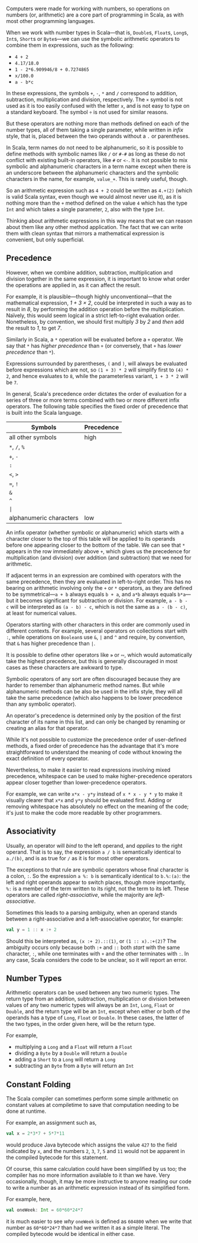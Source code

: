 Computers were made for working with numbers, so operations on numbers (or, arithmetic) are a core part of
programming in Scala, as with most other programming languages.

When we work with number types in Scala—that is, `Double`s, `Float`s, `Long`s, `Int`s, `Short`s or `Byte`s—we
can use the symbolic arithmetic operators to combine them in expressions, such as the following:
- `4 + 2`
- `4.17/18.0`
- `1 - 2*6.909946/8 + 0.7274865`
- `x/100.0`
- `a - b*c`

In these expressions, the symbols `+`, `-`, `*` and `/` correspond to addition, subtraction, multiplication and
division, respectively. The `×` symbol is not used as it is too easily confused with the letter `x`, and is not
easy to type on a standard keyboard. The symbol `÷` is not used for similar reasons.

But these operators are nothing more than methods defined on each of the number types, all of them taking a
single parameter, while written in _infix_ style, that is, placed between the two operands without a `.` or
parentheses.

In Scala, term names do not need to be alphanumeric, so it is possible to define methods with symbolic names
like `/` or `#-#` as long as these do not conflict with existing built-in operators, like `#` or `<-`. It is
not possible to mix symbolic and alphanumeric characters in a term name except when there is an underscore
between the alphanumeric characters and the symbolic characters in the name, for example, `value_+`. This is
rarely useful, though.

So an arithmetic expression such as `4 + 2` could be written as `4.+(2)` (which is valid Scala syntax, even
though we would almost never use it), as it is nothing more than the `+` method defined on the value `4` which
has the type `Int` and which takes a single parameter, `2`, also with the type `Int`.

Thinking about arithmetic expressions in this way means that we can reason about them like any other method
application. The fact that we can write them with clean syntax that mirrors a mathematical expression is
convenient, but only superficial.

## Precedence

However, when we combine addition, subtraction, multiplication and division together in the same expression, it
is important to know what order the operations are applied in, as it can affect the result.

For example, it is plausible—though highly unconventional—that the mathematical expression, _1 + 3 × 2_, could
be interpreted in such a way as to result in _8_, by performing the addition operation before the
multiplication. Naïvely, this would seem logical in a strict left-to-right evaluation order. Nonetheless,
by convention, we should first multiply _3_ by _2_ and _then_ add the result to _1_, to get _7_.

Similarly in Scala, a `*` operation will be evaluated before a `+` operator. We say that `*` has
_higher precedence_ than `+` (or conversely, that `+` has _lower precedence_ than `*`).

Expressions surrounded by parentheses, `(` and `)`, will always be evaluated before expressions which are not,
so `(1 + 3) * 2` will simplify first to `(4) * 2`, and hence evaluates to `8`, while the parameterless variant,
`1 + 3 * 2` will be `7`.

In general, Scala's precedence order dictates the order of evaluation for a series of three or more terms
combined with two or more different infix operators. The following table specifies the fixed order of precedence
that is built into the Scala language.

| Symbols                 | Precedence |
|-------------------------|------------|
| all other symbols       | high       |
| `*`, `/`, `%`           |            |
| `+`, `-`                |            |
| `:`                     |            |
| `<`, `>`                |            |
| `=`, `!`                |            |
| `&`                     |            |
| `^`                     |            |
| `\|`                    |            |
| alphanumeric characters | low        |

An infix operator (whether symbolic or alphanumeric) which starts with a character closer to the top of this
table will be applied to its operands before one appearing closer to the bottom of the table. We can see that
`*` appears in the row immediately above `+`, which gives us the precedence for multiplication (and division)
over addition (and subtraction) that we need for arithmetic.

If adjacent terms in an expression are combined with operators with the same precedence, then they are evaluated
in left-to-right order. This has no bearing on arithmetic involving only the `+` or `*` operators, as they are
defined to be symmetrical—`a + b` always equals `b + a`, and `a*b` always equals `b*a`—but it becomes
significant for subtraction or division. For example, `a - b - c` will be interpreted as `(a - b) - c`, which
is not the same as `a - (b - c)`, at least for numerical values.

Operators starting with other characters in this order are commonly used in different contexts. For example,
several operators on collections start with `:`, while operations on `Boolean`s use `&`, `|` and `^` and
require, by convention, that `&` has higher precedence than `|`.

It is possible to define other operators like `∍` or `∾`, which would automatically take the highest precedence,
but this is generally discouraged in most cases as these characters are awkward to type.

Symbolic operators of any sort are often discouraged because they are harder to remember than alphanumeric
method names. But while alphanumeric methods can be also be used in the infix style, they will all take the same
precedence (which also happens to be lower precedence than any symbolic operator).

An operator's precedence is determined only by the position of the first character of its name in this list,
and can only be changed by renaming or creating an alias for that operator.

While it's not possible to customize the precedence order of user-defined methods, a fixed order of precedence
has the advantage that it's more straightforward to understand the meaning of code without knowing the exact
definition of every operator.

Nevertheless, to make it easier to read expressions involving mixed precedence, whitespace can be used to make
higher-precedence operators appear closer together than lower-precedence operators.

For example, we can write `x*x - y*y` instead of `x * x - y * y` to make it visually clearer that `x*x` and
`y*y` should be evaluated first. Adding or removing whitespace has absolutely no effect on the meaning of the
code; it's just to make the code more readable by other programmers.

## Associativity

Usually, an operator will _bind_ to the left operand, and _applies_ to the right operand. That is to say, the
expression `a / b` is semantically identical to `a./(b)`, and is as true for `/` as it is for most other
operators.

The exceptions to that rule are symbolic operators whose final character is a colon, `:`. So the expression
`a %: b` is semantically identical to `b.%:(a)`: the left and right operands appear to switch places, though
more importantly, `%:` is a member of the term written to its right, not the term to its left. These operators
are called _right-associative_, while the majority are _left-associative_.

Sometimes this leads to a parsing ambiguity, when an operand stands between a right-associative and a
left-associative operator, for example:

```scala
val y = 1 :: x :+ 2
```

Should this be interpreted as, `(x :+ 2).::(1)`, or `(1 :: x).:+(2)`? The ambiguity occurs only because both
`:+` and `::` both _start_ with the same character, `:`, while one terminates with `+` and the other terminates
with `:`. In any case, Scala considers the code to be unclear, so it will report an error.

## Number Types

Arithmetic operators can be used between any two numeric types. The return type from an addition, subtraction,
multiplication or division between values of any two numeric types will always be an `Int`, `Long`, `Float` or
`Double`, and the return type will be an `Int`, except when either or both of the operands has a type of
`Long`, `Float` or `Double`. In these cases, the latter of the two types, in the order given here, will be
the return type.

For example,
- multiplying a `Long` and a `Float` will return a `Float`
- dividing a `Byte` by a `Double` will return a `Double`
- adding a `Short` to a `Long` will return a `Long`
- subtracting an `Byte` from a `Byte` will return an `Int`

## Constant Folding

The Scala compiler can sometimes perform some simple arithmetic on constant values at compiletime to save that
computation needing to be done at runtime.

For example, an assignment such as,
```scala
val x = 2*3*7 + 5*7*11
```
would produce Java bytecode which assigns the value `427` to the field indicated by `x`, and the numbers `2`,
`3`, `7`, `5` and `11` would not be apparent in the compiled bytecode for this statement.

Of course, this same calculation could have been simplified by us too; the compiler has no more information
available to it than we have. Very occasionally, though, it may be more instructive to anyone reading our code
to write a number as an arithmetic expression instead of its simplified form.

For example, here,
```scala
val oneWeek: Int = 60*60*24*7
```
it is much easier to see _why_ `oneWeek` is defined as `604800` when we write that number as `60*60*24*7` than
had we written it as a simple literal. The compiled bytecode would be identical in either case.

